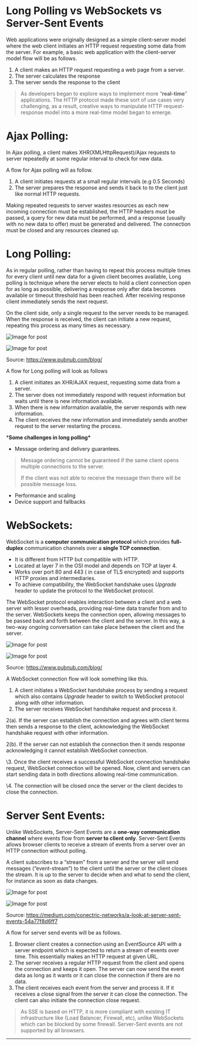 # **Long Polling vs WebSockets vs Server-Sent Events**

Web applications were originally designed as a simple client-server model where the web client initiates an HTTP request requesting some data from the server. For example, a basic web application with the client-server model flow will be as follows.

1. A client makes an HTTP request requesting a web page from a server.
2. The server calculates the response
3. The server sends the response to the client

> As developers began to explore ways to implement more “**real-time**” applications. The HTTP protocol made these sort of use cases very challenging, as a result, creative ways to manipulate HTTP request-response model into a more real-time model began to emerge.

# **Ajax Polling:**

In Ajax polling, a client makes XHR(XMLHttpRequest)/Ajax requests to server repeatedly at some regular interval to check for new data.

A flow for Ajax polling will as follow.

1. A client initiates requests at a small regular intervals (e.g 0.5 Seconds)
2. The server prepares the response and sends it back to to the client just like normal HTTP requests.

Making repeated requests to server wastes resources as each new incoming connection must be established, the HTTP headers must be passed, a query for new data must be performed, and a response (usually with no new data to offer) must be generated and delivered. The connection must be closed and any resources cleaned up.

# **Long Polling:**

As in regular polling, rather than having to repeat this process multiple times for every client until new data for a given client becomes available, Long polling is technique where the server elects to hold a client connection open for as long as possible, delivering a response only after data becomes available or timeout threshold has been reached. After receiving response client immediately sends the next request.

On the client side, only a single request to the server needs to be managed. When the response is received, the client can initiate a new request, repeating this process as many times as necessary.

![Image for post](https://miro.medium.com/max/60/1*m-FBYS8LqUwnUzniHzO8Xg.png?q=20)

![Image for post](https://miro.medium.com/max/1725/1*m-FBYS8LqUwnUzniHzO8Xg.png)

Source: https://www.pubnub.com/blog/

A flow for Long polling will look as follows

1. A client initiates an XHR/AJAX request, requesting some data from a server.
2. The server does not immediately respond with request information but waits until there is new information available.
3. When there is new information available, the server responds with new information.
4. The client receives the new information and immediately sends another request to the server restarting the process.

***Some challenges in long polling\***

- Message ordering and delivery guarantees.

> Message ordering cannot be guaranteed if the same client opens multiple connections to the server.
>
> If the client was not able to receive the message then there will be possible message loss.

- Performance and scaling
- Device support and fallbacks

# **WebSockets:**

WebSocket is a **computer communication protocol** which provides **full-duplex** communication channels over a **single TCP connection**.

- It is different from HTTP but compatible with HTTP.
- Located at layer 7 in the OSI model and depends on TCP at layer 4.
- Works over port 80 and 443 ( in case of TLS encrypted) and supports HTTP proxies and intermediaries.
- To achieve compatibility, the WebSocket handshake uses *Upgrade* header to update the protocol to the WebSocket protocol.

The WebSocket protocol enables interaction between a client and a web server with lesser overheads, providing real-time data transfer from and to the server. WebSockets keeps the connection open, allowing messages to be passed back and forth between the client and the server. In this way, a two-way ongoing conversation can take place between the client and the server.

![Image for post](https://miro.medium.com/max/60/1*0w3tMXm7jr174bqOprcdOg.png?q=20)

![Image for post](https://miro.medium.com/max/1161/1*0w3tMXm7jr174bqOprcdOg.png)

Source: https://www.pubnub.com/blog/

A WebSocket connection flow will look something like this.

1. A client initiates a WebSocket handshake process by sending a request which also contains *Upgrade* header to switch to WebSocket protocol along with other information.
2. The server receives WebSocket handshake request and process it.

2(a). If the server can establish the connection and agrees with client terms then sends a response to the client, acknowledging the WebSocket handshake request with other information.

2(b). If the server can not establish the connection then it sends response acknowledging it cannot establish WebSocket connection.

\3. Once the client receives a successful WebSocket connection handshake request, WebSocket connection will be opened. Now, client and servers can start sending data in both directions allowing real-time communication.

\4. The connection will be closed once the server or the client decides to close the connection.

# **Server Sent Events:**

Unlike WebSockets, Server-Sent Events are a **one-way communication channel** where events flow from **server to client only**. Server-Sent Events allows browser clients to receive a stream of events from a server over an HTTP connection without polling.

A client subscribes to a “stream” from a server and the server will send messages (“event-stream”) to the client until the server or the client closes the stream. It is up to the server to decide when and what to send the client, for instance as soon as data changes.

![Image for post](https://miro.medium.com/max/60/1*RWFAf6L6LYgd9kJaUxgmpQ.png?q=20)

![Image for post](https://miro.medium.com/max/2000/1*RWFAf6L6LYgd9kJaUxgmpQ.png)

Source: https://medium.com/conectric-networks/a-look-at-server-sent-events-54a77f8d6ff7

A flow for server send events will be as follows.

1. Browser client creates a connection using an EventSource API with a server endpoint which is expected to return a stream of events over time. This essentially makes an HTTP request at given URL.
2. The server receives a regular HTTP request from the client and opens the connection and keeps it open. The server can now send the event data as long as it wants or it can close the connection if there are no data.
3. The client receives each event from the server and process it. If it receives a close signal from the server it can close the connection. The client can also initiate the connection close request.

> As SSE is based on HTTP, it is more compliant with existing IT infrastructure like (Load Balancer, Firewall, etc), unlike WebSockets which can be blocked by some firewall. Server-Sent events are not supported by all browsers.

-----------------------

